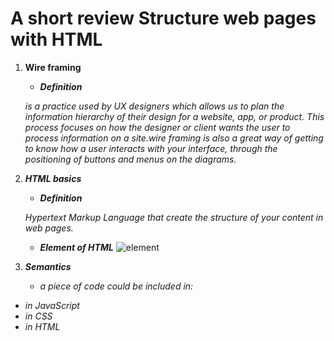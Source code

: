 # A short review Structure web pages with HTML

1. **Wire framing**

   + ***Definition***

   *is a practice used by UX designers which allows us to plan the information hierarchy of their design for a website, app, or product. This process focuses on how the designer or client wants the user to process information on a site.wire framing is also a great way of getting to know how a user interacts with your interface, through the positioning of buttons and menus on the diagrams.*

2. ***HTML basics***

   + ***Definition***

   *Hypertext Markup Language that create the structure of your content in web pages.*

   + ***Element of HTML***
   ![element](https://www.codeinbook.com/images/element-and-tag-graphics.png )

3. ***Semantics***

   + *a piece of code could be included in:*

+ *in JavaScript*
+ *in CSS*
+ *in HTML*
